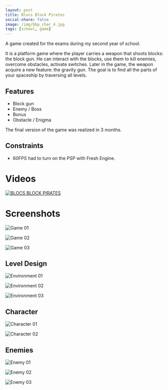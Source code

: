 ```yaml
---
layout: post
title: Blocs Block Pirates
social-share: false
image: /img/bbp_char_4.jpg
tags: [school, game]
---
```


A game created for the exams during my second year of school.

It is a platform game where the player carries a weapon that shoots blocks: the block gun.
He can interact with the blocks, use them to kill enemies, overcome obstacles, activate switches.
Later in the game, the weapon acquire a new feature: the gravity gun.
The goal is to find all the parts of your spaceship by traversing all levels.

## Features
- Block gun
- Enemy / Boss
- Bonus
- Obstacle / Enigma

The final version of the game was realized in 3 months.

## Constraints
- 60FPS had to turn on the PSP with Fresh Engine.

# Videos

[![BLOCS BLOCK PIRATES](https://i.ibb.co/bs8yCN6/https-i-ytimg-com-vi-Fm3l1-Op-Qzy4-hqdefault.jpg)](https://www.youtube.com/watch?v=Fm3l1OpQzy4 "BLOCS BLOCK PIRATES")


# Screenshots

![Game 01](/img/bbp_1.png)

![Game 02](/img/bbp_2.png)

![Game 03](/img/bbp_3.png)

## Level Design

![Environment 01](/img/bbp_env_1.jpg)

![Environment 02](/img/bbp_env_2.jpg)

![Environment 03](/img/bbp_env_3.jpg)

## Character

![Character 01](/img/bbp_char_1.jpg)

![Character 02](/img/bbp_char_1_1.jpg)

## Enemies

![Enemy 01](/img/bbp_char_2.jpg)

![Enemy 02](/img/bbp_char_3.jpg)

![Enemy 03](/img/bbp_char_4.jpg)

